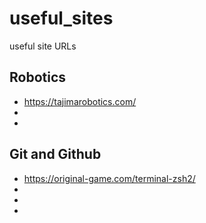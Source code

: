 # useful_sites
useful site URLs
## Robotics
* https://tajimarobotics.com/
* 
* 
## Git and Github
* https://original-game.com/terminal-zsh2/
* 
* 
* 